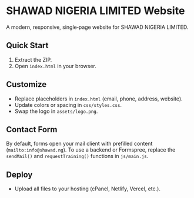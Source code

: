 # SHAWAD NIGERIA LIMITED Website

A modern, responsive, single‑page website for SHAWAD NIGERIA LIMITED.

## Quick Start
1. Extract the ZIP.
2. Open `index.html` in your browser.

## Customize
- Replace placeholders in `index.html` (email, phone, address, website).
- Update colors or spacing in `css/styles.css`.
- Swap the logo in `assets/logo.png`.

## Contact Form
By default, forms open your mail client with prefilled content (`mailto:info@shawad.ng`). To use a backend or Formspree, replace the `sendMail()` and `requestTraining()` functions in `js/main.js`.

## Deploy
- Upload all files to your hosting (cPanel, Netlify, Vercel, etc.).
